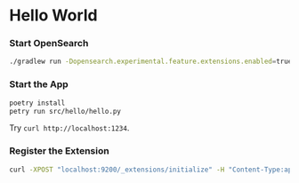 # Hello World

### Start OpenSearch

```bash
./gradlew run -Dopensearch.experimental.feature.extensions.enabled=true
```

### Start the App

```bash
poetry install
petry run src/hello/hello.py
```

Try `curl http://localhost:1234`.

### Register the Extension

```bash
curl -XPOST "localhost:9200/_extensions/initialize" -H "Content-Type:application/json" --data @src/hello/hello.json
```
